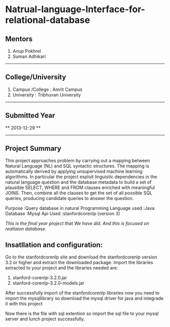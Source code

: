# Natrual-language-Interface-for-relational-database

## Mentors

1. Anup Pokhrel
2. Suman Adhikari

---

## College/University 
1. Campus /College : Amrit Campus
2. University	  : Tribhuvan University

---

##  		Submitted Year		
** 2013-12-29 **

---

## Project Summary

This project approaches problem by carrying out a mapping between Natural Language (NL) and SQL syntactic structures. The mapping is automatically derived by applying unsupervised machine learning algorithms. In particular the project exploit linguistic dependencies in the natural language question and the database metadata to build a set of plausible SELECT, WHERE and FROM clauses enriched with meaningful JOINS. Then, combine all the clauses to get the set of all possible SQL queries, producing candidate queries to answer the question.

Purpose	:Query database in natural
Programming Language used	:Java
Database	:Mysql
Api Used		:stanfordcorenlp (version 3)

*This is the final year project that We have did. And this is focused on realtaion database.*	

## Insatllation and configuration:	
Go to the stanfordcorenlp site and download the stanfordcorenlp version 3.2 or higher and extract the downloaded package.
Import the libraries extracted to your project and the libraries needed are:		
1. stanford-corenlp-3.2.0.jar	
2. stanford-corenlp-3.2.0-models.jar	

After successfully import of the stanfordcorenlp libraries now you need to import the 
mysqllibrary so download the mysql driver for java and integrade it with this project 

Now there is the file with sql extention so import the sql file to your mysql server and lunch project successfully.
